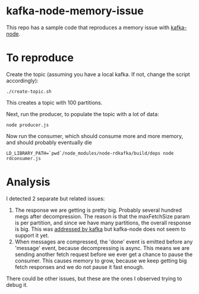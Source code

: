 # kafka-node-memory-issue

This repo has a sample code that reproduces a memory issue with [kafka-node](https://github.com/SOHU-Co/kafka-node).

# To reproduce

Create the topic (assuming you have a local kafka. If not, change the script accordingly):

```
./create-topic.sh
```

This creates a topic with 100 partitions.


Next, run the producer, to populate the topic with a lot of data:

```
node producer.js
```

Now run the consumer, which should consume more and more memory, and should probably eventually die

```
LD_LIBRARY_PATH=`pwd`/node_modules/node-rdkafka/build/deps node rdconsumer.js
```

# Analysis

I detected 2 separate but related issues:

1. The response we are getting is pretty big. Probably several hundred megs after decompression. The reason is that the maxFetchSize param is per partition, and since we have many partitions, the overall response is big. This was [addressed by kafka](https://cwiki.apache.org/confluence/display/KAFKA/KIP-74%3A+Add+Fetch+Response+Size+Limit+in+Bytes) but kafka-node does not seem to support it yet.
2. When messages are compressed, the 'done' event is emitted before any 'message' event, because decompressing is async. This means we are sending another fetch request before we ever get a chance to pause the consumer. This causes memory to grow, because we keep getting big fetch responses and we do not pause it fast enough.

There could be other issues, but these are the ones I observed trying to debug it.
